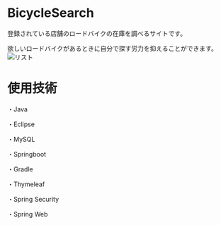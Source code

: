 # BicycleSearch

登録されている店舗のロードバイクの在庫を調べるサイトです。

欲しいロードバイクがあるときに自分で探す労力を抑えることができます。
![リスト](https://user-images.githubusercontent.com/105871565/230464961-639e1c48-234c-43f6-aa49-9f9551cd9e23.jpg)

# 使用技術

・Java

・Eclipse

・MySQL

・Springboot

・Gradle

・Thymeleaf

・Spring Security

・Spring Web
